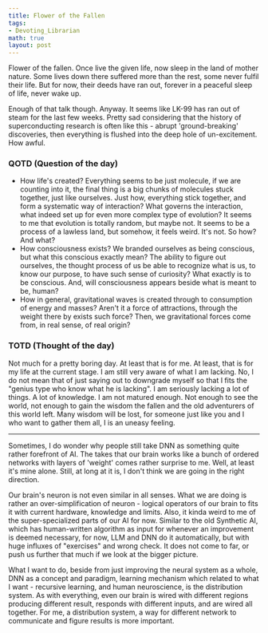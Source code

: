 ```yaml
---
title: Flower of the Fallen
tags:
- Devoting_Librarian
math: true
layout: post
---
```

Flower of the fallen. Once live the given life, now sleep in the land of mother nature. Some lives down there suffered more than the rest, some never fulfil their life. But for now, their deeds have ran out, forever in a peaceful sleep of life, never wake up. 

Enough of that talk though. Anyway. It seems like LK-99 has ran out of steam for the last few weeks. Pretty sad considering that the history of superconducting research is often like this - abrupt 'ground-breaking' discoveries, then everything is flushed into the deep hole of un-excitement. How awful. 

### QOTD (Question of the day)
- How life's created? Everything seems to be just molecule, if we are counting into it, the final thing is a big chunks of molecules stuck together, just like ourselves. Just how, everything stick together, and form a systematic way of interaction? What governs the interaction, what indeed set up for even more complex type of evolution? It seems to me that evolution is totally random, but maybe not. It seems to be a process of a lawless land, but somehow, it feels weird. It's not. So how? And what?
- How consciousness exists? We branded ourselves as being conscious, but what this conscious exactly mean? The ability to figure out ourselves, the thought process of us be able to recognize what is us, to know our purpose, to have such sense of curiosity?  What exactly is to be conscious. And, will consciousness appears beside what is meant to be, human?
- How in general, gravitational waves is created through to consumption of energy and masses? Aren't it a force of attractions, through the weight there by exists such force? Then, we gravitational forces come from, in real sense, of real origin?
### TOTD (Thought of the day)

Not much for a pretty boring day. At least that is for me. At least, that is for my life at the current stage. I am still very aware of what I am lacking. No, I do not mean that of just saying out to downgrade myself so that I fits the "genius type who know what he is lacking". I am seriously lacking a lot of things. A lot of knowledge. I am not matured enough. Not enough to see the world, not enough to gain the wisdom the fallen and the old adventurers of this world left. Many wisdom will be lost, for someone just like you and I who want to gather them all, I is an uneasy feeling. 
___
Sometimes, I do wonder why people still take DNN as something quite rather forefront of AI. The takes that our brain works like a bunch of ordered networks with layers of 'weight' comes rather surprise to me. Well, at least it's mine alone. Still, at long at it is, I don't think we are going in the right direction. 

Our brain's neuron is not even similar in all senses. What we are doing is rather an over-simplification of neuron - logical operators of our brain to fits it with current hardware, knowledge and limits. Also, it kinda weird to me of the super-specialized parts of our AI for now. Similar to the old Synthetic AI, which has human-written algorithm as input for whenever an improvement is deemed necessary, for now, LLM and DNN do it automatically, but with huge influxes of "exercises" and wrong check. It does not come to far, or push us further that much if we look at the bigger picture. 

What I want to do, beside from just improving the neural system as a whole, DNN as a concept and paradigm, learning mechanism which related to what I want - recursive learning, and human neuroscience, is the distribution system. As with everything, even our brain is wired with different regions producing different result, responds with different inputs, and are wired all together. For me, a distribution system, a way for different network to communicate and figure results is more important. 
